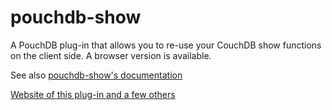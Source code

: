 pouchdb-show
============

A PouchDB plug-in that allows you to re-use your CouchDB show functions
on the client side. A browser version is available.

See also [pouchdb-show's documentation](http://pythonhosted.org/Python-PouchDB/js-plugins.html#pouchdb-show-plug-in)

[Website of this plug-in and a few others](http://python-pouchdb.marten-de-vries.nl/plugins.html)
